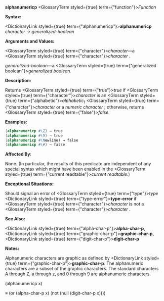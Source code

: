 **alphanumericp** <GlossaryTerm styled={true} term={"function"}><i>Function</i></GlossaryTerm> 



**Syntax:** 



<DictionaryLink styled={true} term={"alphanumericp"}><b>alphanumericp</b></DictionaryLink> *character → generalized-boolean* 



**Arguments and Values:** 



<GlossaryTerm styled={true} term={"character"}><i>character</i></GlossaryTerm>—a <GlossaryTerm styled={true} term={"character"}><i>character</i></GlossaryTerm> . 



*generalized-boolean*—a <GlossaryTerm styled={true} term={"generalized boolean"}><i>generalized boolean</i></GlossaryTerm>. 



**Description:** 



Returns <GlossaryTerm styled={true} term={"true"}><i>true</i></GlossaryTerm> if <GlossaryTerm styled={true} term={"character"}><i>character</i></GlossaryTerm> is an <GlossaryTerm styled={true} term={"alphabetic"}><i>alphabetic</i></GlossaryTerm><sub>1</sub> <GlossaryTerm styled={true} term={"character"}><i>character</i></GlossaryTerm> or a *numeric character* ; otherwise, returns <GlossaryTerm styled={true} term={"false"}><i>false</i></GlossaryTerm>. 



**Examples:**
```lisp
(alphanumericp #\Z) → true 
(alphanumericp #\9) → true 
(alphanumericp #\Newline) → false 
(alphanumericp #\#) → false 
```
**Affected By:** 



None. (In particular, the results of this predicate are independent of any special syntax which might have been enabled in the <GlossaryTerm styled={true} term={"current readtable"}><i>current readtable</i></GlossaryTerm>.) 



**Exceptional Situations:** 



Should signal an error of <GlossaryTerm styled={true} term={"type"}><i>type</i></GlossaryTerm> <DictionaryLink styled={true} term={"type-error"}><b>type-error</b></DictionaryLink> if <GlossaryTerm styled={true} term={"character"}><i>character</i></GlossaryTerm> is not a <GlossaryTerm styled={true} term={"character"}><i>character</i></GlossaryTerm> . 



**See Also:** 



<DictionaryLink styled={true} term={"alpha-char-p"}><b>alpha-char-p</b></DictionaryLink>, <DictionaryLink styled={true} term={"graphic-char-p"}><b>graphic-char-p</b></DictionaryLink>, <DictionaryLink styled={true} term={"digit-char-p"}><b>digit-char-p</b></DictionaryLink> 



**Notes:** 



Alphanumeric characters are graphic as defined by <DictionaryLink styled={true} term={"graphic-char-p"}><b>graphic-char-p</b></DictionaryLink>. The alphanumeric characters are a subset of the graphic characters. The standard characters A through Z, a through z, and 0 through 9 are alphanumeric characters. 



(alphanumericp x) 



*≡* (or (alpha-char-p x) (not (null (digit-char-p x)))) 







 



 



